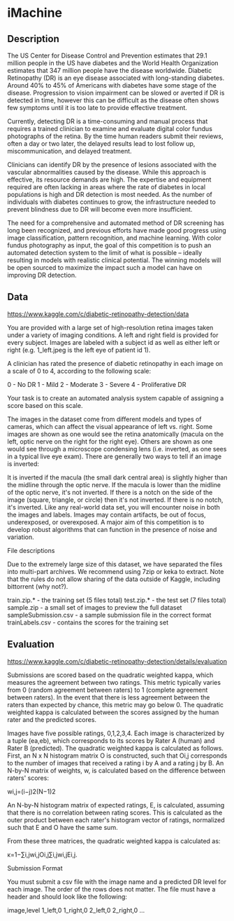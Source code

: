 # iMachine

## Description

The US Center for Disease Control and Prevention estimates that 29.1 million people in the US have diabetes and the World Health Organization estimates that 347 million people have the disease worldwide. Diabetic Retinopathy (DR) is an eye disease associated with long-standing diabetes. Around 40% to 45% of Americans with diabetes have some stage of the disease. Progression to vision impairment can be slowed or averted if DR is detected in time, however this can be difficult as the disease often shows few symptoms until it is too late to provide effective treatment.

Currently, detecting DR is a time-consuming and manual process that requires a trained clinician to examine and evaluate digital color fundus photographs of the retina. By the time human readers submit their reviews, often a day or two later, the delayed results lead to lost follow up, miscommunication, and delayed treatment.

Clinicians can identify DR by the presence of lesions associated with the vascular abnormalities caused by the disease. While this approach is effective, its resource demands are high. The expertise and equipment required are often lacking in areas where the rate of diabetes in local populations is high and DR detection is most needed. As the number of individuals with diabetes continues to grow, the infrastructure needed to prevent blindness due to DR will become even more insufficient.

The need for a comprehensive and automated method of DR screening has long been recognized, and previous efforts have made good progress using image classification, pattern recognition, and machine learning. With color fundus photography as input, the goal of this competition is to push an automated detection system to the limit of what is possible – ideally resulting in models with realistic clinical potential. The winning models will be open sourced to maximize the impact such a model can have on improving DR detection.

## Data

https://www.kaggle.com/c/diabetic-retinopathy-detection/data

You are provided with a large set of high-resolution retina images taken under a variety of imaging conditions. A left and right field is provided for every subject. Images are labeled with a subject id as well as either left or right (e.g. 1_left.jpeg is the left eye of patient id 1).

A clinician has rated the presence of diabetic retinopathy in each image on a scale of 0 to 4, according to the following scale:

0 - No DR
1 - Mild
2 - Moderate
3 - Severe
4 - Proliferative DR

Your task is to create an automated analysis system capable of assigning a score based on this scale.

The images in the dataset come from different models and types of cameras, which can affect the visual appearance of left vs. right. Some images are shown as one would see the retina anatomically (macula on the left, optic nerve on the right for the right eye). Others are shown as one would see through a microscope condensing lens (i.e. inverted, as one sees in a typical live eye exam). There are generally two ways to tell if an image is inverted:

It is inverted if the macula (the small dark central area) is slightly higher than the midline through the optic nerve. If the macula is lower than the midline of the optic nerve, it's not inverted.
If there is a notch on the side of the image (square, triangle, or circle) then it's not inverted. If there is no notch, it's inverted.
Like any real-world data set, you will encounter noise in both the images and labels. Images may contain artifacts, be out of focus, underexposed, or overexposed. A major aim of this competition is to develop robust algorithms that can function in the presence of noise and variation.

File descriptions

Due to the extremely large size of this dataset, we have separated the files into multi-part archives. We recommend using 7zip or keka to extract.  Note that the rules do not allow sharing of the data outside of Kaggle, including bittorrent (why not?).

train.zip.* - the training set (5 files total)
test.zip.* - the test set (7 files total)
sample.zip - a small set of images to preview the full dataset
sampleSubmission.csv - a sample submission file in the correct format
trainLabels.csv - contains the scores for the training set

## Evaluation

https://www.kaggle.com/c/diabetic-retinopathy-detection/details/evaluation

Submissions are scored based on the quadratic weighted kappa, which measures the agreement between two ratings. This metric typically varies from 0 (random agreement between raters) to 1 (complete agreement between raters). In the event that there is less agreement between the raters than expected by chance, this metric may go below 0. The quadratic weighted kappa is calculated between the scores assigned by the human rater and the predicted scores.

Images have five possible ratings, 0,1,2,3,4.  Each image is characterized by a tuple (ea,eb), which corresponds to its scores by Rater A (human) and Rater B (predicted).  The quadratic weighted kappa is calculated as follows. First, an N x N histogram matrix O is constructed, such that Oi,j corresponds to the number of images that received a rating i by A and a rating j by B. An N-by-N matrix of weights, w, is calculated based on the difference between raters' scores:

wi,j=(i−j)2(N−1)2

An N-by-N histogram matrix of expected ratings, E, is calculated, assuming that there is no correlation between rating scores.  This is calculated as the outer product between each rater's histogram vector of ratings, normalized such that E and O have the same sum.

From these three matrices, the quadratic weighted kappa is calculated as: 

κ=1−∑i,jwi,jOi,j∑i,jwi,jEi,j.

Submission Format

You must submit a csv file with the image name and a predicted DR level for each image. The order of the rows does not matter. The file must have a header and should look like the following:

image,level
1_left,0
1_right,0
2_left,0
2_right,0
...
